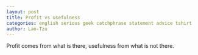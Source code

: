 ```yaml
---
layout: post
title: Profit vs usefulness
categories: english serious geek catchphrase statement advice tshirt
author: Lao-Tzu
---
```


Profit comes from what is there, usefulness from what is not there.
